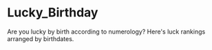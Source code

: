 # Lucky_Birthday

Are you lucky by birth according to numerology? Here's luck rankings arranged by birthdates.

